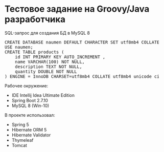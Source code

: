 # Тестовое задание на Groovy/Java разработчика

<p>SQL-запрос для создания БД в MySQL 8</p>
<pre>
CREATE DATABASE naumen DEFAULT CHARACTER SET utf8mb4 COLLATE utf8mb4_unicode_ci;
USE naumen;
CREATE TABLE products (
	id INT PRIMARY KEY AUTO_INCREMENT ,
	name VARCHAR(100) NOT NULL,
	description TEXT NOT NULL,
	quantity DOUBLE NOT NULL
) ENGINE = InnoDB CHARSET=utf8mb4 COLLATE utf8mb4_unicode_ci;
</pre>
<p>Рабочее окружение:<p>
<ul>
<li>IDE Intellij Idea Ultimate Edition</li>
<li>Spring Boot 2.7.10</li>
<li>MySQL 8 (Win-10)</li>
</ul>
<p>В проекте использовал:<p>
<ul>
<li>Spring 5</li>
<li>Hibernate ORM 5</li>
<li>Hibernate Validator</li>
<li>Thymeleaf</li>
<li>Tomcat</li>
</ul>
